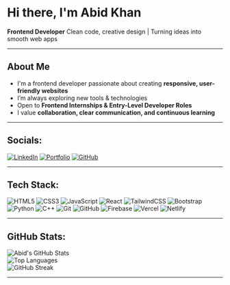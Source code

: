 # Hi there, I'm Abid Khan  

 **Frontend Developer** 
  Clean code, creative design | Turning ideas into smooth web apps

---

## About Me
-  I'm a frontend developer passionate about creating **responsive, user-friendly websites**  
-  I’m always exploring new tools & technologies  
-  Open to **Frontend Internships & Entry-Level Developer Roles**  
-  I value **collaboration, clear communication, and continuous learning**  

---

## Socials:
[![LinkedIn](https://img.shields.io/badge/LinkedIn-%230077B5.svg?logo=linkedin&logoColor=white)](https://www.linkedin.com/in/abid-khan-coder/)
[![Portfolio](https://img.shields.io/badge/Portfolio-%23000000.svg?logo=vercel&logoColor=white)](https://abid-folio.vercel.app/)
[![GitHub](https://img.shields.io/badge/GitHub-%23121011.svg?logo=github&logoColor=white)](https://github.com/00Abid)

---

## Tech Stack:
![HTML5](https://img.shields.io/badge/HTML5-E34F26?style=flat&logo=html5&logoColor=white) ![CSS3](https://img.shields.io/badge/CSS3-1572B6?style=flat&logo=css3&logoColor=white)
![JavaScript](https://img.shields.io/badge/JavaScript-F7DF1E?style=flat&logo=javascript&logoColor=black) ![React](https://img.shields.io/badge/React-20232A?style=flat&logo=react&logoColor=61DAFB)
![TailwindCSS](https://img.shields.io/badge/TailwindCSS-38B2AC?style=flat&logo=tailwind-css&logoColor=white) ![Bootstrap](https://img.shields.io/badge/Bootstrap-7952B3?style=flat&logo=bootstrap&logoColor=white)
![Python](https://img.shields.io/badge/Python-3776AB?style=flat&logo=python&logoColor=white) ![C++](https://img.shields.io/badge/C%2B%2B-00599C?style=flat&logo=c%2B%2B&logoColor=white)
![Git](https://img.shields.io/badge/Git-F05032?style=flat&logo=git&logoColor=white) ![GitHub](https://img.shields.io/badge/GitHub-181717?style=flat&logo=github&logoColor=white)
![Firebase](https://img.shields.io/badge/Firebase-FFCA28?style=flat&logo=firebase&logoColor=black) ![Vercel](https://img.shields.io/badge/Vercel-000000?style=flat&logo=vercel&logoColor=white)
![Netlify](https://img.shields.io/badge/Netlify-00C7B7?style=flat&logo=netlify&logoColor=white)

---
## GitHub Stats:
![Abid's GitHub Stats](https://github-readme-stats.vercel.app/api?username=00Abid&show_icons=true&theme=radical)  
![Top Languages](https://github-readme-stats.vercel.app/api/top-langs/?username=00Abid&layout=compact&theme=radical)  
![GitHub Streak](https://github-readme-streak-stats.herokuapp.com/?user=00Abid&theme=radical)  

---


